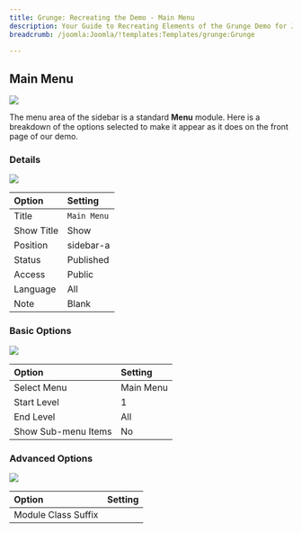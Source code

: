 ```yaml
---
title: Grunge: Recreating the Demo - Main Menu
description: Your Guide to Recreating Elements of the Grunge Demo for Joomla
breadcrumb: /joomla:Joomla/!templates:Templates/grunge:Grunge

---
```


Main Menu
-----

![][demo]

The menu area of the sidebar is a standard **Menu** module. Here is a breakdown of the options selected to make it appear as it does on the front page of our demo.

### Details

![][demo2]

| Option     | Setting     |  
| :--------- | :---------- |  
| Title      | `Main Menu` |  
| Show Title | Show        |  
| Position   | sidebar-a   |  
| Status     | Published   |  
| Access     | Public      |  
| Language   | All         |  
| Note       | Blank       |  

### Basic Options

![][demo3]

| Option              | Setting   |  
| :------------------ | :-------- |  
| Select Menu         | Main Menu |  
| Start Level         | 1         |  
| End Level           | All       |  
| Show Sub-menu Items | No        |  

### Advanced Options

![][demo4]

| Option              | Setting |  
| :------------------ | :------ |  
| Module Class Suffix |         |  

[demo]: assets/demo_4.jpeg
[demo2]: assets/mainmenu_1.jpeg
[demo3]: assets/mainmenu_2.jpeg
[demo4]: assets/mainmenu_3.jpeg